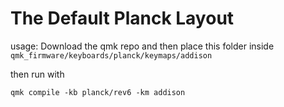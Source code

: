 # The Default Planck Layout


usage: Download the qmk repo and then place this folder inside `qmk_firmware/keyboards/planck/keymaps/addison`


then run with 

`qmk compile -kb planck/rev6 -km addison`






